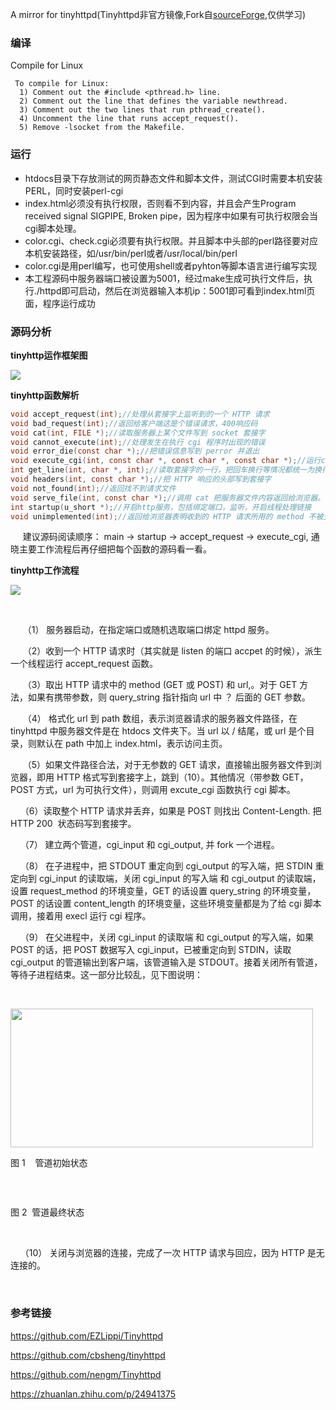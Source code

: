 A mirror for tinyhttpd(Tinyhttpd非官方镜像,Fork自[sourceForge](https://sourceforge.net/projects/tiny-httpd/),仅供学习)


### 编译 
Compile for Linux
```
 To compile for Linux:
  1) Comment out the #include <pthread.h> line.
  2) Comment out the line that defines the variable newthread.
  3) Comment out the two lines that run pthread_create().
  4) Uncomment the line that runs accept_request().
  5) Remove -lsocket from the Makefile.
```
### 运行
+ htdocs目录下存放测试的网页静态文件和脚本文件，测试CGI时需要本机安装PERL，同时安装perl-cgi
+ index.html必须没有执行权限，否则看不到内容，并且会产生Program received signal SIGPIPE, Broken pipe，因为程序中如果有可执行权限会当cgi脚本处理。
+ color.cgi、check.cgi必须要有执行权限。并且脚本中头部的perl路径要对应本机安装路径，如/usr/bin/perl或者/usr/local/bin/perl
+ color.cgi是用perl编写，也可使用shell或者pyhton等脚本语言进行编写实现
+ 本工程源码中服务器端口被设置为5001，经过make生成可执行文件后，执行./httpd即可启动，然后在浏览器输入本机ip：5001即可看到index.html页面，程序运行成功

### 源码分析
**tinyhttp运作框架图**

<p><img src="https://images2017.cnblogs.com/blog/422590/201711/422590-20171110141226856-793077190.png">
</p>

**tinyhttp函数解析**

```c
void accept_request(int);//处理从套接字上监听到的一个 HTTP 请求
void bad_request(int);//返回给客户端这是个错误请求，400响应码
void cat(int, FILE *);//读取服务器上某个文件写到 socket 套接字
void cannot_execute(int);//处理发生在执行 cgi 程序时出现的错误
void error_die(const char *);//把错误信息写到 perror 并退出
void execute_cgi(int, const char *, const char *, const char *);//运行cgi脚本，这个非常重要，涉及动态解析
int get_line(int, char *, int);//读取套接字的一行，把回车换行等情况都统一为换行符结束。
void headers(int, const char *);//把 HTTP 响应的头部写到套接字
void not_found(int);//返回找不到请求文件
void serve_file(int, const char *);//调用 cat 把服务器文件内容返回给浏览器。
int startup(u_short *);//开启http服务，包括绑定端口，监听，开启线程处理链接
void unimplemented(int);//返回给浏览器表明收到的 HTTP 请求所用的 method 不被支持。
```

<p>&nbsp; &nbsp; &nbsp;建议源码阅读顺序： main -&gt; startup -&gt; accept_request -&gt; execute_cgi, 通晓主要工作流程后再仔细把每个函数的源码看一看。</p>


**tinyhttp工作流程**

<img src="https://pic3.zhimg.com/80/v2-a8a9ca946e018c18a9293806fca234ea_1440w.png">
<p><br>
</p>

<p>&nbsp; &nbsp; &nbsp;（1） 服务器启动，在指定端口或随机选取端口绑定 httpd 服务。</p>
<p>&nbsp; &nbsp; &nbsp;（2）收到一个 HTTP 请求时（其实就是 listen 的端口 accpet 的时候），派生一个线程运行 accept_request 函数。</p>
<p>&nbsp; &nbsp; &nbsp;（3）取出 HTTP 请求中的 method (GET 或 POST) 和 url,。对于 GET 方法，如果有携带参数，则 query_string 指针指向 url 中 ？ 后面的 GET 参数。</p>
<p>&nbsp; &nbsp; &nbsp;（4） &#26684;式化 url 到 path 数组，表示浏览器请求的服务器文件路径，在 tinyhttpd 中服务器文件是在 htdocs 文件夹下。当 url 以 / 结尾，或 url 是个目录，则默认在 path 中加上 index.html，表示访问主页。</p>
<p>&nbsp; &nbsp; &nbsp;（5）如果文件路径合法，对于无参数的 GET 请求，直接输出服务器文件到浏览器，即用 HTTP &#26684;式写到套接字上，跳到（10）。其他情况（带参数 GET，POST 方式，url 为可执行文件），则调用 excute_cgi 函数执行 cgi 脚本。</p>
<p>&nbsp; &nbsp; （6）读取整个 HTTP 请求并丢弃，如果是 POST 则找出 Content-Length. 把 HTTP 200 &nbsp;状态码写到套接字。</p>
<p>&nbsp; &nbsp; （7） 建立两个管道，cgi_input 和 cgi_output, 并 fork 一个进程。</p>
<p>&nbsp; &nbsp; （8） 在子进程中，把 STDOUT 重定向到 cgi_output 的写入端，把 STDIN 重定向到 cgi_input 的读取端，关闭 cgi_input 的写入端 和 cgi_output 的读取端，设置 request_method 的环境变量，GET 的话设置 query_string 的环境变量，POST 的话设置 content_length 的环境变量，这些环境变量都是为了给 cgi 脚本调用，接着用 execl 运行 cgi 程序。</p>
<p>&nbsp; &nbsp; （9） 在父进程中，关闭 cgi_input 的读取端 和 cgi_output 的写入端，如果 POST 的话，把 POST 数据写入 cgi_input，已被重定向到 STDIN，读取 cgi_output 的管道输出到客户端，该管道输入是 STDOUT。接着关闭所有管道，等待子进程结束。这一部分比较乱，见下图说明：</p>
<p><br>
</p>
<p><img src="http://img.blog.csdn.net/20141226173222750?watermark/2/text/aHR0cDovL2Jsb2cuY3Nkbi5uZXQvamNqYzkxOA==/font/5a6L5L2T/fontsize/400/fill/I0JBQkFCMA==/dissolve/70/gravity/Center" width="484" height="222" alt=""><br>
</p>
<p>图 1 &nbsp; &nbsp;管道初始状态</p>
<p><br>
</p>
<p><img src="http://img.blog.csdn.net/20141226161119981?watermark/2/text/aHR0cDovL2Jsb2cuY3Nkbi5uZXQvamNqYzkxOA==/font/5a6L5L2T/fontsize/400/fill/I0JBQkFCMA==/dissolve/70/gravity/Center" alt=""></p>
<p> 图 2 &nbsp;管道最终状态&nbsp;</p>
<p><br>
</p>
<p>&nbsp; &nbsp; （10） 关闭与浏览器的连接，完成了一次 HTTP 请求与回应，因为 HTTP 是无连接的。</p>
<p><br>
</p>

### 参考链接

https://github.com/EZLippi/Tinyhttpd

https://github.com/cbsheng/tinyhttpd

https://github.com/nengm/Tinyhttpd

https://zhuanlan.zhihu.com/p/24941375